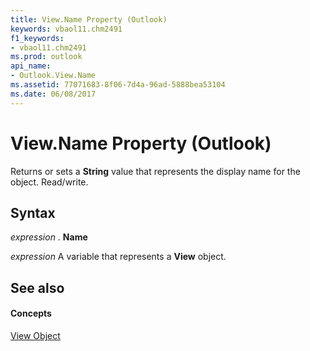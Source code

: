 ```yaml
---
title: View.Name Property (Outlook)
keywords: vbaol11.chm2491
f1_keywords:
- vbaol11.chm2491
ms.prod: outlook
api_name:
- Outlook.View.Name
ms.assetid: 77071683-8f06-7d4a-96ad-5888bea53104
ms.date: 06/08/2017
---
```



# View.Name Property (Outlook)

Returns or sets a  **String** value that represents the display name for the object. Read/write.


## Syntax

 _expression_ . **Name**

 _expression_ A variable that represents a **View** object.


## See also


#### Concepts


[View Object](Outlook.View.md)

